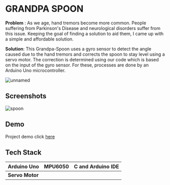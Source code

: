 # GRANDPA SPOON

**Problem** : As we age, hand tremors become more common. People suffering from Parkinson's Disease and neurological disorders suffer from this issue. Keeping the goal of finding a solution to aid them, I came up with a simple and affordable solution.

**Solution**: This  Grandpa-Spoon uses a gyro sensor to detect the angle caused due to the hand tremors and corrects the spoon to stay level using a servo motor. The correction is determined using our code which is based on the input of the gyro sensor. For these, processes are done by an Arduino Uno microcontroller.

![unnamed](https://user-images.githubusercontent.com/51821426/187527670-ebadab72-f7ad-49c1-b9fb-5447adf02601.gif)
## Screenshots


![spoon](https://user-images.githubusercontent.com/51821426/187529015-77e794d8-0446-4c24-a4a9-bdd519ad9d62.jpg)




## Demo
Project demo click [here](https://youtu.be/xwqfPlq85Co)

## Tech Stack 


| Arduino Uno | MPU6050  | C and Arduino IDE |
| :-------- | :------- | :------------------------- |
| **Servo Motor** | 


